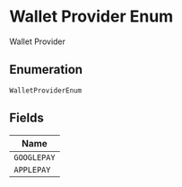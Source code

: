 
# Wallet Provider Enum

Wallet Provider

## Enumeration

`WalletProviderEnum`

## Fields

| Name |
|  --- |
| `GOOGLEPAY` |
| `APPLEPAY` |

